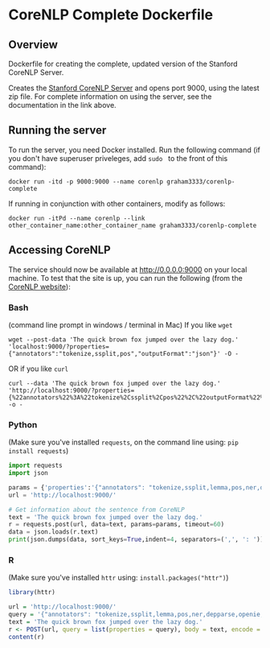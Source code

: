# CoreNLP Complete Dockerfile

## Overview
Dockerfile for creating the complete, updated version of the Stanford CoreNLP Server. 

Creates the [Stanford CoreNLP Server](http://stanfordnlp.github.io/CoreNLP/corenlp-server.html) and opens port 9000, using the latest zip file. For complete information on using the server, see the documentation in the link above.

## Running the server
To run the server, you need Docker installed. Run the following command (if you don't have superuser priveleges, add `sudo ` to the front of this command):

```
docker run -itd -p 9000:9000 --name corenlp graham3333/corenlp-complete
```

If running in conjunction with other containers, modify as follows:

```
docker run -itPd --name corenlp --link other_container_name:other_container_name graham3333/corenlp-complete
```

## Accessing CoreNLP

The service should now be available at http://0.0.0.0:9000 on your local machine. To test that the site is up, you can run the following (from the [CoreNLP website](https://stanfordnlp.github.io/CoreNLP/corenlp-server.html)):

### Bash 
(command line prompt in windows / terminal in Mac)
If you like `wget`
```
wget --post-data 'The quick brown fox jumped over the lazy dog.' 'localhost:9000/?properties={"annotators":"tokenize,ssplit,pos","outputFormat":"json"}' -O -
```
OR if you like `curl`
```
curl --data 'The quick brown fox jumped over the lazy dog.' 'http://localhost:9000/?properties={%22annotators%22%3A%22tokenize%2Cssplit%2Cpos%22%2C%22outputFormat%22%3A%22json%22}' -o -
```

### Python 
(Make sure you've installed `requests`, on the command line using: `pip install requests`)
```python
import requests
import json

params = {'properties':'{"annotators": "tokenize,ssplit,lemma,pos,ner,depparse,openie,sentiment"}'}
url = 'http://localhost:9000/'

# Get information about the sentence from CoreNLP
text = 'The quick brown fox jumped over the lazy dog.'
r = requests.post(url, data=text, params=params, timeout=60)
data = json.loads(r.text)
print(json.dumps(data, sort_keys=True,indent=4, separators=(',', ': ')))
```

### R
(Make sure you've installed `httr` using: `install.packages("httr")`)
```r
library(httr)

url = 'http://localhost:9000/'
query = '{"annotators": "tokenize,ssplit,lemma,pos,ner,depparse,openie,sentiment"}'
text = 'The quick brown fox jumped over the lazy dog.'
r <- POST(url, query = list(properties = query), body = text, encode = "form")
content(r)
```